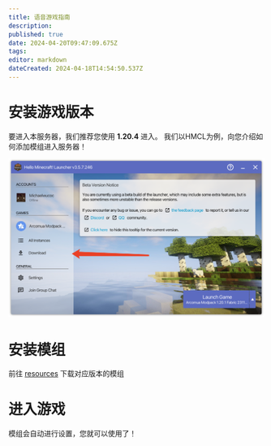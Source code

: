 ```yaml
---
title: 语音游戏指南
description: 
published: true
date: 2024-04-20T09:47:09.675Z
tags: 
editor: markdown
dateCreated: 2024-04-18T14:54:50.537Z
---
```


# 安装游戏版本
要进入本服务器，我们推荐您使用 **1.20.4** 进入。
我们以HMCL为例，向您介绍如何添加模组进入服务器！

![1.png](/screenshot/1.png)
# 安装模组
前往 [resources](/resources) 下载对应版本的模组

# 进入游戏
模组会自动进行设置，您就可以使用了！